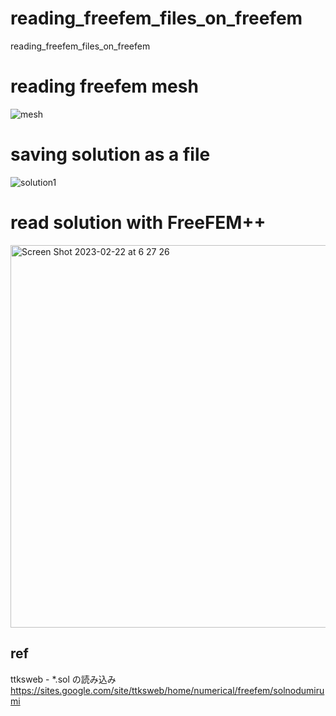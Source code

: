 # reading_freefem_files_on_freefem
reading_freefem_files_on_freefem

# reading freefem mesh

![mesh](https://user-images.githubusercontent.com/1296728/220420008-621bd6ce-3a3b-4e80-9695-c03d53826aef.png)

# saving solution as a file

![solution1](https://user-images.githubusercontent.com/1296728/220450458-b0aba376-3f25-4f6d-9665-ec0ecfea8b29.png)

# read solution with FreeFEM++

<img width="612" alt="Screen Shot 2023-02-22 at 6 27 26" src="https://user-images.githubusercontent.com/1296728/220462393-97c953e3-27b1-45b9-bec7-a2647e8fd3d3.png">

## ref

ttksweb - *.sol の読み込み https://sites.google.com/site/ttksweb/home/numerical/freefem/solnodumirumi
